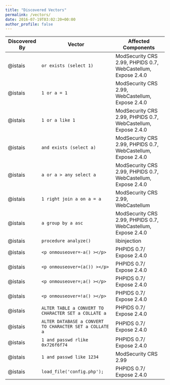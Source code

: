 ```yaml
---
title: "Discovered Vectors"
permalink: /vectors/
date: 2016-07-19T03:02:20+00:00
author_profile: false
---
```


| Discovered By    | Vector |    Affected Components                                       |
| --------         | ------ | ------------------------------------------------------------ |
|@istais|`or exists (select 1)`|ModSecurity CRS 2.99, PHPIDS 0.7, WebCastellum, Expose 2.4.0|
|@istais|`1 or a = 1`|ModSecurity CRS 2.99, WebCastellum, Expose 2.4.0|
|@istais|`1 or a like 1`|ModSecurity CRS 2.99, PHPIDS 0.7, WebCastellum, Expose 2.4.0|
|@istais|`and exists (select a)`|ModSecurity CRS 2.99, PHPIDS 0.7, WebCastellum, Expose 2.4.0|
|@istais|`a or a > any select a`|ModSecurity CRS 2.99, PHPIDS 0.7, WebCastellum, Expose 2.4.0|
|@istais|`1 right join a on a = a`|ModSecurity CRS 2.99, WebCastellum|
|@istais|`a group by a asc`|ModSecurity CRS 2.99, PHPIDS 0.7, WebCastellum, Expose 2.4.0|
|@istais|`procedure analyze()`|libinjection|
|@istais|`<p onmouseover=-a() ></p>`|PHPIDS 0.7/ Expose 2.4.0|
|@istais|`<p onmouseover=(a()) ></p>`|PHPIDS 0.7/ Expose 2.4.0|
|@istais|`<p onmouseover=;a() ></p>`|PHPIDS 0.7/ Expose 2.4.0|
|@istais|`<p onmouseover=!a() ></p>`|PHPIDS 0.7/ Expose 2.4.0|
|@istais|`ALTER TABLE a CONVERT TO CHARACTER SET a COLLATE a`|PHPIDS 0.7/ Expose 2.4.0|
|@istais|`ALTER DATABASE a CONVERT TO CHARACTER SET a COLLATE a`|PHPIDS 0.7/ Expose 2.4.0|
|@istais|`1 and passwd rlike 0x726f6f74`|PHPIDS 0.7/ Expose 2.4.0|
|@istais|`1 and passwd like 1234`|ModSecurity CRS 2.99|
|@istais|`load_file('config.php');`|PHPIDS 0.7/ Expose 2.4.0|
